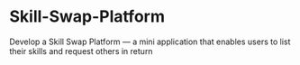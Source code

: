 # Skill-Swap-Platform
Develop a Skill Swap Platform — a mini application that enables users to list their skills and request others in return
